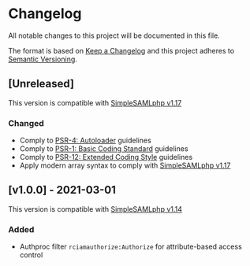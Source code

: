 # Changelog

All notable changes to this project will be documented in this file.

The format is based on [Keep a Changelog](https://keepachangelog.com/en/1.0.0/)
and this project adheres to [Semantic Versioning](https://semver.org/spec/v2.0.0.html).

## [Unreleased]

This version is compatible with [SimpleSAMLphp v1.17](https://simplesamlphp.org/docs/1.17/simplesamlphp-changelog)

### Changed

- Comply to [PSR-4: Autoloader](https://www.php-fig.org/psr/psr-4/) guidelines
- Comply to [PSR-1: Basic Coding Standard](https://www.php-fig.org/psr/psr-1/) guidelines
- Comply to [PSR-12: Extended Coding Style](https://www.php-fig.org/psr/psr-12/) guidelines
- Apply modern array syntax to comply with [SimpleSAMLphp v1.17](https://simplesamlphp.org/docs/stable/simplesamlphp-upgrade-notes-1.17)

## [v1.0.0] - 2021-03-01

This version is compatible with [SimpleSAMLphp v1.14](https://simplesamlphp.org/docs/1.14/simplesamlphp-changelog)

### Added

- Authproc filter `rciamauthorize:Authorize` for attribute-based access control

